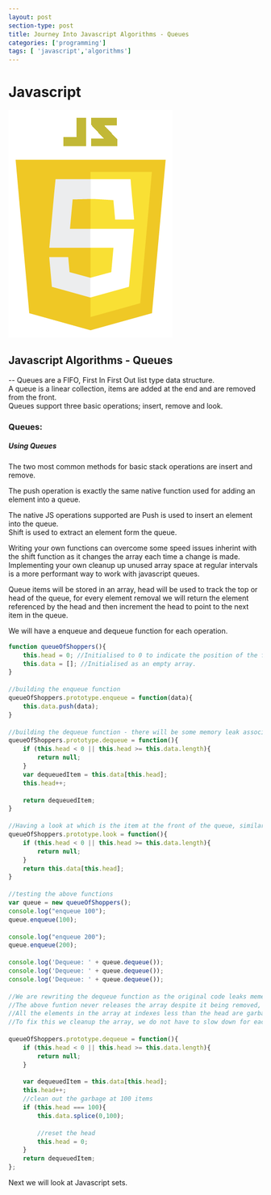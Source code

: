 ```yaml
---
layout: post
section-type: post
title: Journey Into Javascript Algorithms - Queues
categories: ['programming']
tags: [ 'javascript','algorithms']
---
```


# Javascript 

![Javascript](/img/js.png)  

## Javascript Algorithms - Queues

-- Queues are a FIFO, First In First Out list type data structure.  
A queue is a linear collection, items are added at the end and are removed from the front.  
Queues support three basic operations; insert, remove and look. 

### Queues:  

##### Using Queues 

The two most common methods for basic stack operations are insert and remove.  

The push operation is exactly the same native function used for adding an element into a queue.    

The native JS operations supported are
Push is used to insert an element into the queue.  
Shift is used to extract an element form the queue.  

Writing your own functions can overcome some speed issues inherint with the shift function as it changes the array each time a change is made.  
Implementing your own cleanup up unused array space at regular intervals is a more performant way to work with javascript queues.  

Queue items will be stored in an array, head will be used to track the top or head of the queue, for every element removal we will return the element referenced by the head and then increment the head to point to the next item in the queue.  

We will have a enqueue and dequeue function for each operation.

```javascript
function queueOfShoppers(){
    this.head = 0; //Initialised to 0 to indicate the position of the first item, assuming the array contains 1 item.  
    this.data = []; //Initialised as an empty array.
}

//building the enqueue function
queueOfShoppers.prototype.enqueue = function(data){
    this.data.push(data);
}

//building the dequeue function - there will be some memory leak associated with this function, we will discuss this shortly.  
queueOfShoppers.prototype.dequeue = function(){
    if (this.head < 0 || this.head >= this.data.length){
        return null;
    }
    var dequeuedItem = this.data[this.head];
    this.head++;

    return dequeuedItem;
}

//Having a look at which is the item at the front of the queue, similar to the dequeue function but the head doesn't move to the enxt item.  
queueOfShoppers.prototype.look = function(){
    if (this.head < 0 || this.head >= this.data.length){
        return null;
    }
    return this.data[this.head];
}

//testing the above functions
var queue = new queueOfShoppers();
console.log("enqueue 100");
queue.enqueue(100);

console.log("enqueue 200");
queue.enqueue(200);

console.log('Dequeue: ' + queue.dequeue());
console.log('Dequeue: ' + queue.dequeue());
console.log('Dequeue: ' + queue.dequeue());

//We are rewriting the dequeue function as the original code leaks memeory.  
//The above funtion never releases the array despite it being removed, the array still holds a reference to the item.  
//All the elements in the array at indexes less than the head are garbage.  
//To fix this we cleanup the array, we do not have to slow down for each dequeue, we cleanup at a certain preset threshhold.  

queueOfShoppers.prototype.dequeue = function(){
    if (this.head < 0 || this.head >= this.data.length){
        return null;
    }

    var dequeuedItem = this.data[this.head];
    this.head++;
    //clean out the garbage at 100 items
    if (this.head === 100){
        this.data.splice(0,100);

        //reset the head
        this.head = 0;
    }
    return dequeuedItem;
};

```

Next we will look at Javascript sets.  

